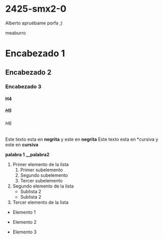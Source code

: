 # 2425-smx2-0
Alberto apruébame porfa ;)

meaburro

# Encabezado 1
## Encabezado 2
### Encabezado 3
#### H4
##### H5
###### H6

Este texto esta en **negrita** y este en __negrita__
Este texto esta en *cursiva y este en __cursiva__

**palabra 1 __palabra2**

1. Primer elemento de la lista 
	1. Primer subelemento 
	2. Segundo subelemento 
	3. Tercer subelemento 
2. Segundo elemento de la lista 
	* Sublista 2 
	* Sublista 2
3. Tercer elemento de la lista


* Elemento 1 
+ Elemento 2 
- Elemento 3
